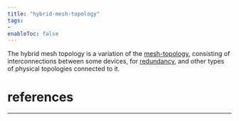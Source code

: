 ```yaml
---
title: "hybrid-mesh-topology"
tags:
- 
enableToc: false
---
```


The hybrid mesh topology is a variation of the [mesh-topology](notes/mesh-topology.md), consisting of interconnections between some devices, for [redundancy](notes/redundancy.md), and other types of physical topologies connected to it.

# references

---